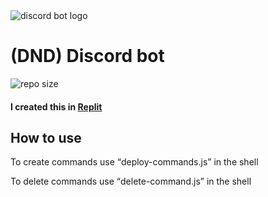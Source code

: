 <img alt="discord bot logo" src="https://imgur.com/Xf7prHj.png">
<h1>(DND) Discord bot</h1>
<img alt="repo size" src="https://img.shields.io/github/repo-size/Somgur1/Discord_dnd_bot">

<h4>I created this in <a href="https://replit.com">Replit</a></h4>


<h2>How to use</h2>

To create commands use <q>deploy-commands.js</q> in the shell

To delete commands use <q>delete-command.js</q> in the shell



